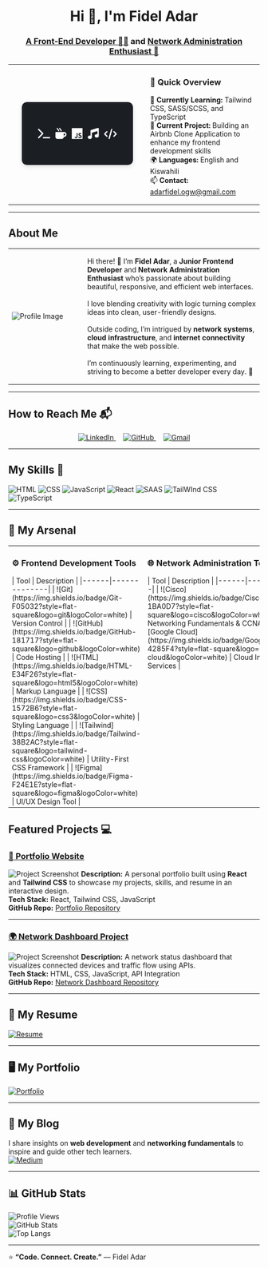 <h1 align="center">Hi 👋, I'm Fidel Adar</h1>
<h3 align="center">
  <a href="http://github.com/ad4rtech" target="_blank">A Front-End Developer 🧑‍💻</a> 
  and 
  <a href="www.linkedin.com/in/fidel-adar" target="_blank">Network Administration Enthusiast 🚠</a>
</h3>


<table align="center">
<tr>
  <td width="55%" align="center">
    <img src="Linkedin-banner.jpg" alt="Banner Image" width="85%" style="border-radius: 10px; box-shadow: 0 4px 10px rgba(0,0,0,0.1);" />
  </td>
  <td width="45%" align="left" valign="middle">

### 🌟 Quick Overview

🌱 **Currently Learning:** Tailwind CSS, SASS/SCSS, and TypeScript  
🔭 **Current Project:** Building an Airbnb Clone Application to enhance my frontend development skills  
🌍 **Languages:** English and Kiswahili  
📫 **Contact:** [adarfidel.ogw@gmail.com](mailto:adarfidel.ogw@gmail.com)

  </td>
</tr>
</table>


---

## About Me

<table>
<tr>
<td width="30%">
  
![Profile Image](https://avatars.githubusercontent.com/u/00000000?v=4)

</td>
<td width="70%">
<p>
  Hi there! 👋 I’m <strong>Fidel Adar</strong>, a <strong>Junior Frontend Developer</strong> and 
  <strong>Network Administration Enthusiast</strong> who’s passionate about building beautiful, responsive, 
  and efficient web interfaces.
  <br><br>
  I love blending creativity with logic turning complex ideas into clean, user-friendly designs.
  <br><br>
  Outside coding, I’m intrigued by <strong>network systems</strong>, <strong>cloud infrastructure</strong>, 
  and <strong>internet connectivity</strong> that make the web possible.
  <br><br>
  I’m continuously learning, experimenting, and striving to become a better developer every day. 🚀
</p>



</td>
</tr>
</table>

---

## How to Reach Me 📬

<p align="center">
  <a href="https://www.linkedin.com/in/fidel-adar" target="_blank" style="margin-right: 15px;">
    <img src="https://img.shields.io/badge/LinkedIn-Fidel_Adar-blue?style=flat-square&logo=linkedin" alt="LinkedIn" />
  </a>
  <a href="https://github.com/ad4rtech" target="_blank" style="margin-right: 15px;">
    <img src="https://img.shields.io/badge/GitHub-ad4rtech-black?style=flat-square&logo=github" alt="GitHub" />
  </a>
  <a href="mailto:fideladar.ogw@gmail.com">
    <img src="https://img.shields.io/badge/Gmail-fideladar%40gmail.com-red?style=flat-square&logo=gmail&logoColor=white" alt="Gmail" />
  </a>
</p>


---

## My Skills 🧠

![HTML](https://img.shields.io/badge/-HTML-E34F26?style=flat-square&logo=html5&logoColor=white)
![CSS](https://img.shields.io/badge/-CSS-1572B6?style=flat-square&logo=css3&logoColor=white)
![JavaScript](https://img.shields.io/badge/-JavaScript-F7DF1E?style=flat-square&logo=javascript&logoColor=black)
![React](https://img.shields.io/badge/-React-61DAFB?style=flat-square&logo=react&logoColor=black)
![SAAS](https://img.shields.io/badge/Sass-CC6699?style=for-the-badge&logo=sass&logoColor=white)
![TailWInd CSS](https://img.shields.io/badge/Tailwind_CSS-38B2AC?style=for-the-badge&logo=tailwind-css&logoColor=white)
![TypeScript](https://img.shields.io/badge/TypeScript-007ACC?style=for-the-badge&logo=typescript&logoColor=white)

---

## 🧰 My Arsenal

<table>
  <tr>
    <td valign="top" width="50%">
      <h3>⚙️ Frontend Development Tools</h3>
      | Tool | Description |
      |------|--------------|
      | ![Git](https://img.shields.io/badge/Git-F05032?style=flat-square&logo=git&logoColor=white) | Version Control |
      | ![GitHub](https://img.shields.io/badge/GitHub-181717?style=flat-square&logo=github&logoColor=white) | Code Hosting |
      | ![HTML](https://img.shields.io/badge/HTML-E34F26?style=flat-square&logo=html5&logoColor=white) | Markup Language |
      | ![CSS](https://img.shields.io/badge/CSS-1572B6?style=flat-square&logo=css3&logoColor=white) | Styling Language |
      | ![Tailwind](https://img.shields.io/badge/Tailwind-38B2AC?style=flat-square&logo=tailwind-css&logoColor=white) | Utility-First CSS Framework |
      | ![Figma](https://img.shields.io/badge/Figma-F24E1E?style=flat-square&logo=figma&logoColor=white) | UI/UX Design Tool |
    </td>
    <td valign="top" width="50%">
      <h3>🌐 Network Administration Tools</h3>
      | Tool | Description |
      |------|--------------|
      | ![Cisco](https://img.shields.io/badge/Cisco_Networking-1BA0D7?style=flat-square&logo=cisco&logoColor=white) | Networking Fundamentals & CCNA Concepts |
      | ![Google Cloud](https://img.shields.io/badge/Google_Cloud-4285F4?style=flat-square&logo=google-cloud&logoColor=white) | Cloud Infrastructure & Services |
    </td>
  </tr>
</table>



## Featured Projects 💻

### [📱 Portfolio Website](https://github.com/ad4rtech/portfolio)
![Project Screenshot](https://images.unsplash.com/photo-1605902711622-cfb43c4437b5?auto=format&fit=crop&w=1000&q=80)
**Description:** A personal portfolio built using **React** and **Tailwind CSS** to showcase my projects, skills, and resume in an interactive design.  
**Tech Stack:** React, Tailwind CSS, JavaScript  
**GitHub Repo:** [Portfolio Repository](https://github.com/ad4rtech/portfolio)

---

### [🌍 Network Dashboard Project](https://github.com/ad4rtech/network-dashboard)
![Project Screenshot](https://images.unsplash.com/photo-1519389950473-47ba0277781c?auto=format&fit=crop&w=1000&q=80)
**Description:** A network status dashboard that visualizes connected devices and traffic flow using APIs.  
**Tech Stack:** HTML, CSS, JavaScript, API Integration  
**GitHub Repo:** [Network Dashboard Repository](https://github.com/ad4rtech/network-dashboard)

---

## 📄 My Resume

[![Resume](https://img.shields.io/badge/View_My_Resume-PDF-blue?style=for-the-badge&logo=adobeacrobatreader)](https://drive.google.com/file/d/your-resume-link)

---

## 🖥️ My Portfolio

[![Portfolio](https://img.shields.io/badge/Visit-My_Portfolio-0A66C2?style=for-the-badge&logo=react)](https://ad4rtech.github.io/)

---

## 📝 My Blog

I share insights on **web development** and **networking fundamentals** to inspire and guide other tech learners.  
[![Medium](https://img.shields.io/badge/Read_on_Medium-12100E?style=flat-square&logo=medium&logoColor=white)](https://medium.com/@fideladar)

---

## 📊 GitHub Stats

![Profile Views](https://komarev.com/ghpvc/?username=ad4rtech&color=blue)  
![GitHub Stats](https://github-readme-stats.vercel.app/api?username=ad4rtech&show_icons=true&theme=radical)  
![Top Langs](https://github-readme-stats.vercel.app/api/top-langs/?username=ad4rtech&layout=compact&theme=radical)

---

⭐ **“Code. Connect. Create.”** — Fidel Adar
